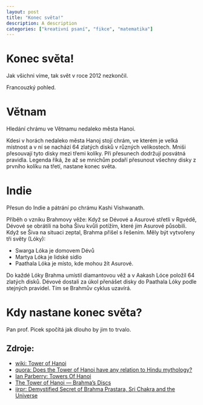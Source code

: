 ```yaml
---
layout: post
title: "Konec světa!"
description: A description
categories: ["kreativní psaní", "fikce", "matematika"]
---
```


# Konec světa!

Jak všichni víme, tak svět v roce 2012 nezkončil.

Francouzký pohled.

# Větnam
Hledání chrámu ve Větnamu nedaleko města Hanoi. 

Kdesi v horách nedaleko města Hanoj stojí chrám, ve kterém je velká místnost a v ní se nachází 64 zlatých disků v různých velikostech. Mniši přesouvají tyto disky mezi třemi kolíky. Při přesunech dodržují posvátná pravidla. Legenda říká, že až se mnichům podaří přesunout všechny disky z prvního kolíku na třetí, nastane konec světa. 

# Indie
Přesun do Indie a pátrání po chrámu Kashi Vishwanath.

Příběh o vzniku Brahmovy věže:
Když se Dévové a Asurové střetli v Rgvédě, Dévové se obrátili na boha Šivu kvůli potížím, které jim Asurové působili. Když se Šiva na situaci zeptal, Brahma přišel s řešením. Měly být vytvořeny tři světy (Lóky):

- Swarga Lóka je domovem Dévů
- Martya Lóka je lidské sídlo
- Paathala Lóka je místo, kde mohou žít Asurové.

Do každé Lóky Brahma umístil diamantovou věž a v Aakash Lóce položil 64 zlatých disků. Dévové dostali za úkol přenášet disky do Paathala Lóky podle stejných pravidel. Tím se Brahmův cyklus uzavírá.

# Kdy nastane konec světa?

Pan prof. Picek spočítá jak dlouho by jim to trvalo.



## Zdroje:
- [wiki: Tower of Hanoi](https://en.wikipedia.org/wiki/Tower_of_Hanoi)
- [quora: Does the Tower of Hanoi have any relation to Hindu mythology?](https://www.quora.com/Does-the-Tower-of-Hanoi-have-any-relation-to-Hindu-mythology)
- [Ian Parberry: Towers Of Hanoi](https://ianparberry.com/TowersOfHanoi/index64.html)
- [The Tower of Hanoi — Brahma’s Discs](https://alieninwonderland.medium.com/the-tower-of-hanoi-brahmas-discs-4d098d51b02c)
- [ijrpr: Demystified Secret of Brahma Prastara, Sri Chakra and the Universe](https://ijrpr.com/uploads/V3ISSUE5/IJRPR4240.pdf)